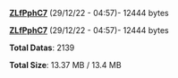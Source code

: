 [**ZLfPphC7**](/data/ZLfPphC7.txt) (29/12/22 - 04:57)- 12444 bytes

[**ZLfPphC7**](/data/ZLfPphC7.txt) (29/12/22 - 04:57)- 12444 bytes

**Total Datas**: 2139

**Total Size**: 13.37 MB / 13.4 MB